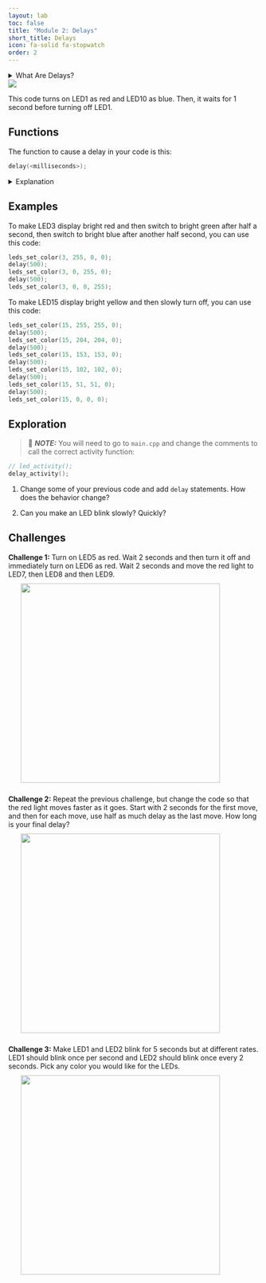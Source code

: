 ```yaml
---
layout: lab
toc: false
title: "Module 2: Delays"
short_title: Delays
icon: fa-solid fa-stopwatch
order: 2
---
```


<details markdown="block">
<summary markdown="span">What Are Delays?
</summary>

Since the computer runs our instructions very fast, sometimes we want to instruct it to stop and wait before continuing to run the next instruction.

Delay statements allow us to stop the computer for a set amount of time.
</details>

<img src="{% link media/delay.png %}">

This code turns on LED1 as red and LED10 as blue.  Then, it waits for 1 second before turning off LED1.


## Functions
The function to cause a delay in your code is this:
```c
delay(<milliseconds>);
```

<details markdown="block">
<summary markdown="span">Explanation
</summary>

* For `<milliseconds>`, indicate how long you want the computer to stop running more code for.
* Remember, there are 1000 milliseconds in a second, so if you wanted to stop for 2.5 seconds, you would write `delay(2500);` in your code.
</details>

## Examples
To make LED3 display bright red and then switch to bright green after half a second, then switch to bright blue after another half second, you can use this code:
```c
leds_set_color(3, 255, 0, 0);
delay(500);
leds_set_color(3, 0, 255, 0);
delay(500);
leds_set_color(3, 0, 0, 255);
```

To make LED15 display bright yellow and then slowly turn off, you can use this code:
```c
leds_set_color(15, 255, 255, 0);
delay(500);
leds_set_color(15, 204, 204, 0);
delay(500);
leds_set_color(15, 153, 153, 0);
delay(500);
leds_set_color(15, 102, 102, 0);
delay(500);
leds_set_color(15, 51, 51, 0);
delay(500);
leds_set_color(15, 0, 0, 0);
```

## Exploration

> 📝 **_NOTE:_** You will need to go to `main.cpp` and change the comments to call the correct activity function:
```c
// led_activity();
delay_activity();
```

1. Change some of your previous code and add `delay` statements.  How does the behavior change?

1. Can you make an LED blink slowly?  Quickly?  


## Challenges

**Challenge 1:** Turn on LED5 as red. Wait 2 seconds and then turn it off and immediately turn on LED6 as red. Wait 2 seconds and move the red light to LED7, then LED8 and then LED9. \
<img src="{% link media/delay_challenge_1.gif %}" width="400" hspace="5%" vspace="10px">

**Challenge 2:** Repeat the previous challenge, but change the code so that the red light moves faster as it goes.  Start with 2 seconds for the first move, and then for each move, use half as much delay as the last move.  How long is your final delay? \
<img src="{% link media/delay_challenge_2.gif %}" width="400" hspace="5%" vspace="10px">

**Challenge 3:** Make LED1 and LED2 blink for 5 seconds but at different rates.  LED1 should blink once per second and LED2 should blink once every 2 seconds. Pick any color you would like for the LEDs. \
<img src="{% link media/delay_challenge_3.gif %}" width="400" hspace="5%" vspace="10px">

